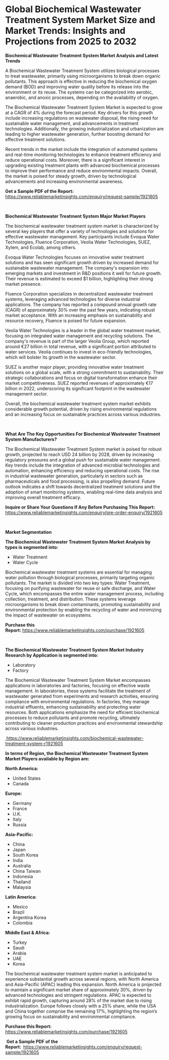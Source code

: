 <p><h1>Global Biochemical Wastewater Treatment System Market Size and Market Trends: Insights and Projections from 2025 to 2032</h1></p><p><strong>Biochemical Wastewater Treatment System Market Analysis and Latest Trends</strong></p>
<p><p>A Biochemical Wastewater Treatment System utilizes biological processes to treat wastewater, primarily using microorganisms to break down organic pollutants. This approach is effective in reducing the biochemical oxygen demand (BOD) and improving water quality before its release into the environment or its reuse. The systems can be categorized into aerobic, anaerobic, and anoxic processes, depending on the availability of oxygen.</p><p>The Biochemical Wastewater Treatment System Market is expected to grow at a CAGR of 4% during the forecast period. Key drivers for this growth include increasing regulations on wastewater disposal, the rising need for sustainable water management, and advancements in treatment technologies. Additionally, the growing industrialization and urbanization are leading to higher wastewater generation, further boosting demand for effective treatment solutions. </p><p>Recent trends in the market include the integration of automated systems and real-time monitoring technologies to enhance treatment efficiency and reduce operational costs. Moreover, there is a significant interest in upgrading existing treatment plants with advanced biochemical processes to improve their performance and reduce environmental impacts. Overall, the market is poised for steady growth, driven by technological advancements and increasing environmental awareness.</p></p>
<p><strong>Get a Sample PDF of the Report:&nbsp;</strong> <a href="https://www.reliablemarketinsights.com/enquiry/request-sample/1921605?utm_campaign=3258&utm_medium=2&utm_source=Github&utm_content=ia&utm_term=12042025&utm_id=biochemical-wastewater-treatment-system">https://www.reliablemarketinsights.com/enquiry/request-sample/1921605</a></p>
<p>&nbsp;</p>
<p><strong>Biochemical Wastewater Treatment System Major Market Players</strong></p>
<p><p>The biochemical wastewater treatment system market is characterized by several key players that offer a variety of technologies and solutions for effective wastewater management. Key participants include Evoqua Water Technologies, Fluence Corporation, Veolia Water Technologies, SUEZ, Xylem, and Ecolab, among others.</p><p>Evoqua Water Technologies focuses on innovative water treatment solutions and has seen significant growth driven by increased demand for sustainable wastewater management. The company's expansion into emerging markets and investment in R&D positions it well for future growth. Their revenue is estimated to exceed $1 billion, highlighting their strong market presence.</p><p>Fluence Corporation specializes in decentralized wastewater treatment systems, leveraging advanced technologies for diverse industrial applications. The company has reported a compound annual growth rate (CAGR) of approximately 30% over the past few years, indicating robust market acceptance. With an increasing emphasis on sustainability and resource recovery, Fluence is poised for future expansion.</p><p>Veolia Water Technologies is a leader in the global water treatment market, focusing on integrated water management and recycling solutions. The company's revenue is part of the larger Veolia Group, which reported around €27 billion in total revenue, with a significant portion attributed to water services. Veolia continues to invest in eco-friendly technologies, which will bolster its growth in the wastewater sector.</p><p>SUEZ is another major player, providing innovative water treatment solutions on a global scale, with a strong commitment to sustainability. Their strategic collaborations and focus on digital transformation enhance their market competitiveness. SUEZ reported revenues of approximately €17 billion in 2022, underscoring its significant footprint in the wastewater management sector.</p><p>Overall, the biochemical wastewater treatment system market exhibits considerable growth potential, driven by rising environmental regulations and an increasing focus on sustainable practices across various industries.</p></p>
<p>&nbsp;</p>
<p><strong>What Are The Key Opportunities For Biochemical Wastewater Treatment System Manufacturers?</strong></p>
<p><p>The Biochemical Wastewater Treatment System market is poised for robust growth, projected to reach USD 24 billion by 2028, driven by increasing regulatory pressures and a global push for sustainable water management. Key trends include the integration of advanced microbial technologies and automation, enhancing efficiency and reducing operational costs. The rise in industrial wastewater generation, particularly in sectors such as pharmaceuticals and food processing, is also propelling demand. Future outlook indicates a shift towards decentralized treatment solutions and the adoption of smart monitoring systems, enabling real-time data analysis and improving overall treatment efficacy.</p></p>
<p><strong>Inquire or Share Your Questions If Any Before Purchasing This Report:</strong> <a href="https://www.reliablemarketinsights.com/enquiry/pre-order-enquiry/1921605?utm_campaign=3258&utm_medium=2&utm_source=Github&utm_content=ia&utm_term=12042025&utm_id=biochemical-wastewater-treatment-system">https://www.reliablemarketinsights.com/enquiry/pre-order-enquiry/1921605</a></p>
<p>&nbsp;</p>
<p><strong>Market Segmentation</strong></p>
<p><strong>The Biochemical Wastewater Treatment System Market Analysis by types is segmented into:</strong></p>
<p><ul><li>Water Treatment</li><li>Water Cycle</li></ul></p>
<p><p>Biochemical wastewater treatment systems are essential for managing water pollution through biological processes, primarily targeting organic pollutants. The market is divided into two key types: Water Treatment, focusing on purifying wastewater for reuse or safe discharge, and Water Cycle, which encompasses the entire water management process, including collection, treatment, and distribution. These systems leverage microorganisms to break down contaminants, promoting sustainability and environmental protection by enabling the recycling of water and minimizing the impact of wastewater on ecosystems.</p></p>
<p><strong>Purchase this Report:&nbsp;</strong><a href="https://www.reliablemarketinsights.com/purchase/1921605?utm_campaign=3258&utm_medium=2&utm_source=Github&utm_content=ia&utm_term=12042025&utm_id=biochemical-wastewater-treatment-system">https://www.reliablemarketinsights.com/purchase/1921605</a></p>
<p>&nbsp;</p>
<p><strong>The Biochemical Wastewater Treatment System Market Industry Research by Application is segmented into:</strong></p>
<p><ul><li>Laboratory</li><li>Factory</li></ul></p>
<p><p>The Biochemical Wastewater Treatment System Market encompasses applications in laboratories and factories, focusing on effective waste management. In laboratories, these systems facilitate the treatment of wastewater generated from experiments and research activities, ensuring compliance with environmental regulations. In factories, they manage industrial effluents, enhancing sustainability and protecting water resources. Both applications emphasize the need for efficient biochemical processes to reduce pollutants and promote recycling, ultimately contributing to cleaner production practices and environmental stewardship across various industries.</p></p>
<p><a href="https://www.reliablemarketinsights.com/biochemical-wastewater-treatment-system-r1921605?utm_campaign=3258&utm_medium=2&utm_source=Github&utm_content=ia&utm_term=12042025&utm_id=biochemical-wastewater-treatment-system">&nbsp;https://www.reliablemarketinsights.com/biochemical-wastewater-treatment-system-r1921605</a></p>
<p><strong>In terms of Region, the Biochemical Wastewater Treatment System Market Players available by Region are:</strong></p>
<p>
    <p> <strong> North America: </strong>
        <ul>
            <li>United States</li>
            <li>Canada</li>
        </ul>
        </p> 
    <p> <strong> Europe: </strong>
        <ul>
            <li>Germany</li>
            <li>France</li>
            <li>U.K.</li>
            <li>Italy</li>
            <li>Russia</li>
        </ul>
        </p> 
    <p> <strong> Asia-Pacific: </strong>
        <ul>
            <li>China</li>
            <li>Japan</li>
            <li>South Korea</li>
            <li>India</li>
            <li>Australia</li>
            <li>China Taiwan</li>
            <li>Indonesia</li>
            <li>Thailand</li>
            <li>Malaysia</li>
        </ul>
        </p> 
    <p> <strong> Latin America: </strong>
        <ul>
            <li>Mexico</li>
            <li>Brazil</li>
            <li>Argentina Korea</li>
            <li>Colombia</li>
        </ul>
        </p> 
    <p> <strong> Middle East & Africa: </strong>
        <ul>
            <li>Turkey</li>
            <li>Saudi</li>
            <li>Arabia</li>
            <li>UAE</li>
            <li>Korea</li>
        </ul>
    </p>
    </p>
<p><p>The biochemical wastewater treatment system market is anticipated to experience substantial growth across several regions, with North America and Asia-Pacific (APAC) leading this expansion. North America is projected to maintain a significant market share of approximately 30%, driven by advanced technologies and stringent regulations. APAC is expected to exhibit rapid growth, capturing around 28% of the market due to rising industrialization. Europe follows closely with a 25% share, while the USA and China together comprise the remaining 17%, highlighting the region’s growing focus on sustainability and environmental compliance.</p></p>
<p><strong>Purchase this Report: </strong><a href="https://www.reliablemarketinsights.com/purchase/1921605?utm_campaign=3258&utm_medium=2&utm_source=Github&utm_content=ia&utm_term=12042025&utm_id=biochemical-wastewater-treatment-system">https://www.reliablemarketinsights.com/purchase/1921605</a></p>
<p>&nbsp;<strong>Get a Sample PDF of the Report:&nbsp;&nbsp;</strong><a href="https://www.reliablemarketinsights.com/enquiry/request-sample/1921605?utm_campaign=3258&utm_medium=2&utm_source=Github&utm_content=ia&utm_term=12042025&utm_id=biochemical-wastewater-treatment-system">https://www.reliablemarketinsights.com/enquiry/request-sample/1921605</a></p>
<p><strong></strong></p>
<p><p></p><p></p><p></p></p>